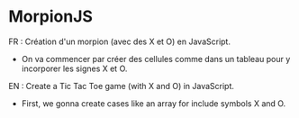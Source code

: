 # MorpionJS

FR : Création d'un morpion (avec des X et O) en JavaScript.



- On va commencer par créer des cellules comme dans un tableau pour y incorporer les signes X et O.



EN : Create a Tic Tac Toe game (with X and O) in JavaScript.



- First, we gonna create cases like an array for include symbols X and O.
